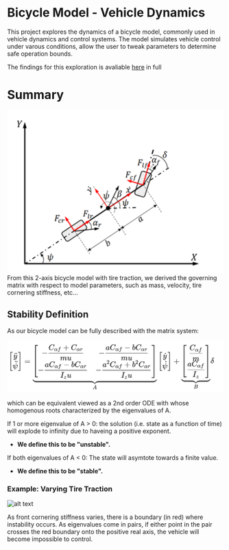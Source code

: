 # Bicycle Model - Vehicle Dynamics

This project explores the dynamics of a bicycle model, commonly used in vehicle dynamics and control systems. The model simulates vehicle control under varous conditions, allow the user to tweak parameters to determine safe operation bounds. 

The findings for this exploration is avaliable [here](docs/report.pdf) in full

# Summary

![Bicycle Model Diagram](docs/model.png)
From this 2-axis bicycle model with tire traction, we derived the governing matrix with respect to model parameters, such as mass, velocity, tire cornering stiffness, etc...

## Stability Definition
As our bicycle model can be fully described with the matrix system:

![Matrix System](docs/latex_model.png)

which can be equivalent viewed as a 2nd order ODE with whose homogenous roots characterized by the eigenvalues of A. 

If 1 or more eigenvalue of A > 0: the solution (i.e. state as a function of time) will explode to infinity due to haveing a positive exponent. 
- **We define this to be "unstable".**

If both eigenvalues of A < 0: The state will asymtote towards a finite value. 
- **We define this to be "stable".**

### Example: Varying Tire Traction
![alt text](image.png)

As front cornering stiffness varies, there is a boundary (in red) where instability occurs. As eigenvalues come in pairs, if either point in the pair crosses the red boundary onto the positive real axis, the vehicle will become impossible to control.

